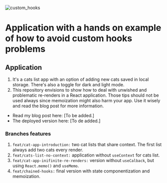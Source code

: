 ![custom_hooks](https://github.com/user-attachments/assets/a45d9398-f296-4c53-8508-f32a6cf35f3e)

# Application with a hands on example of how to avoid custom hooks problems

## Application

1. It's a cats list app with an option of adding new cats saved in local storage. There's also a toggle for dark and light mode.
2. This repository envisions to show how to deal with unwished and problematic re-renders in a React application. Those tips should not be used always since memoization might also harm your app. Use it wisely and read the blog post for more information.

- Read my blog post here: [To be added.]
- The deployed version here: [To de added.]

### Branches features

1.  `feat/cat-app-introduction:` two cat lists that share context. The first list always add two cats every render.
2.  `feat/cats-list-no-context:` application without `useContext` for cats list.
3.  `feat/cat-app-inifinite-re-renders:` version without `useCalback`, but using `React.memo()` and `useMemo`.
4.  `feat/chained-hooks:` final version with state componentization and memoization.
